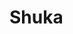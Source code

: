 # Shuka

<a href="https://discord.gg/9gzfzm" target="_blank"><img src="https://discordapp.com/api/guilds/687342881803206656/embed.png?style=shield" alt=""></a>
